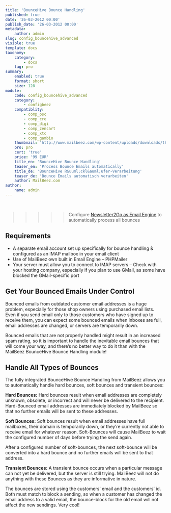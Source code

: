 ```yaml
---
title: 'BounceHive Bounce Handling'
published: true
date: '26-03-2012 00:00'
publish_date: '26-03-2012 00:00'
metadata:
    author: admin
slug: config_bouncehive_advanced
visible: true
template: docs
taxonomy:
    category:
        - docs
    tag: pro
summary:
    enabled: true
    format: short
    size: 128
module:
    code: config_bouncehive_advanced
    category:
        - configbeez
    compatiblity:
        - comp_osc
        - comp_cre
        - comp_digi
        - comp_zencart
        - comp_xtc
        - comp_gambio
    thumbnail: 'http://www.mailbeez.com/wp-content/uploads/downloads/thumbnails/2012/05/icon_321.png'
    pro: pro
    cert: 'true'
    price: '99 EUR'
    title_en: 'BounceHive Bounce Handling'
    teaser_en: 'Process Bounce Emails automatically'
    title_de: 'BounceHive R&uuml;ckl&auml;ufer-Verarbeitung'
    teaser_de: 'Bounce Emails automatisch verarbeiten'
    author: MailBeez.com
author:
    name: admin
---
```


 
>>>>>Configure [Newsletter2Go as Email Engine](dokumentation/configbeez/config_email_engine) to automatically process all bounces

## Requirements

- A separate email account set up specifically for bounce handling & configured as an IMAP mailbox in your email client
- Use of MailBeez own built in Email Engine – PHPMailer
- Your server must allow you to connect to IMAP servers – Check with your hosting company, especially if you plan to use GMail, as some have blocked the GMail-specific port

## Get Your Bounced Emails Under Control

Bounced emails from outdated customer email addresses is a huge problem, especially for those shop owners using purchased email lists. Even if you send email only to those customers who have signed up to receive them, you can expect some bounced emails when inboxes are full, email addresses are changed, or servers are temporarily down.

Bounced emails that are not properly handled might result in an increased spam rating, so it is important to handle the inevitable email bounces that will come your way, and there’s no better way to do it than with the MailBeez BounceHive Bounce Handling module!

## Handle All Types of Bounces

The fully integrated BounceHive Bounce Handling from MailBeez allows you to automatically handle hard bounces, soft bounces and transient bounces:

**Hard Bounces:** Hard bounces result when email addresses are completely unknown, obsolete, or incorrect and will never be delivered to the recipient. Hard-Bounced email addresses are immediately blocked by MailBeez so that no further emails will be sent to these addresses.

**Soft Bounces:** Soft bounces result when email addresses have full mailboxes, their domain is temporarily down, or they’re currently not able to receive email for whatever reason. Soft-Bounces will cause MailBeez to wait the configured number of days before trying the send again.

After a configured number of soft-bounces, the next soft-bounce will be converted into a hard bounce and no further emails will be sent to that address.

**Transient Bounces:** A transient bounce occurs when a particular message can not yet be delivered, but the server is still trying. MailBeez will not do anything with these Bounces as they are informative in nature.

The bounces are stored using the customers’ email and the customers’ id. Both must match to block a sending, so when a customer has changed the email address to a valid email, the bounce-block for the old email will not affect the new sendings. Very cool!
    
  
